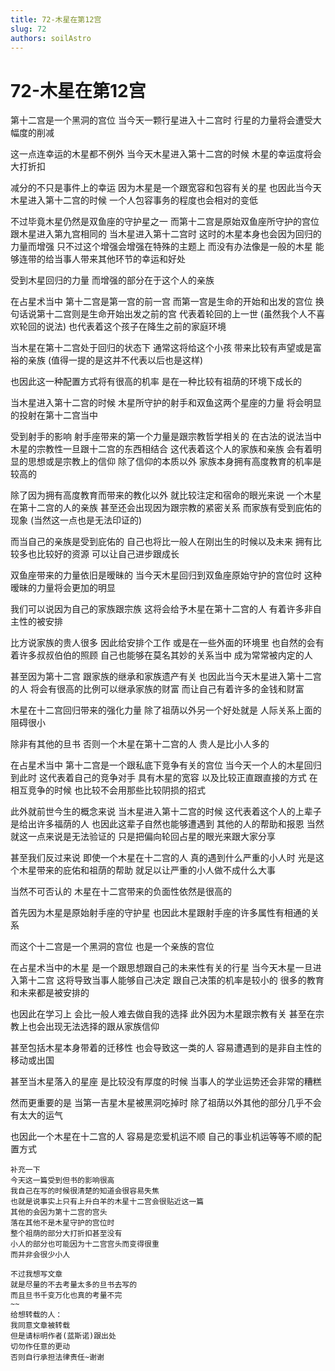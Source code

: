 ```yaml
---
title: 72-木星在第12宫
slug: 72
authors: soilAstro
---
```


# 72-木星在第12宫
第十二宫是一个黑洞的宫位
当今天一颗行星进入十二宫时
行星的力量将会遭受大幅度的削减

这一点连幸运的木星都不例外
当今天木星进入第十二宫的时候
木星的幸运度将会大打折扣

减分的不只是事件上的幸运
因为木星是一个跟宽容和包容有关的星
也因此当今天木星进入第十二宫的时候
一个人包容事务的程度也会相对的变低

不过毕竟木星仍然是双鱼座的守护星之一
而第十二宫是原始双鱼座所守护的宫位
跟木星进入第九宫相同的
当木星进入第十二宫时
这时的木星本身也会因为回归的力量而增强
只不过这个增强会增强在特殊的主题上
而没有办法像是一般的木星
能够连带的给当事人带来其他环节的幸运和好处

受到木星回归的力量
而增强的部分在于这个人的亲族

在占星术当中
第十二宫是第一宫的前一宫
而第一宫是生命的开始和出发的宫位
换句话说第十二宫则是生命开始出发之前的宫
代表着轮回的上一世
(虽然我个人不喜欢轮回的说法)
也代表着这个孩子在降生之前的家庭环境

当木星在第十二宫处于回归的状态下
通常这将给这个小孩
带来比较有声望或是富裕的亲族
(值得一提的是这并不代表以后也是这样)

也因此这一种配置方式将有很高的机率
是在一种比较有祖荫的环境下成长的

当木星进入第十二宫的时候
木星所守护的射手和双鱼这两个星座的力量
将会明显的投射在第十二宫当中

受到射手的影响
射手座带来的第一个力量是跟宗教哲学相关的
在古法的说法当中
木星的宗教性一旦跟十二宫的东西相结合
这代表着这个人的家族和亲族
会有着明显的思想或是宗教上的信仰
除了信仰的本质以外
家族本身拥有高度教育的机率是较高的

除了因为拥有高度教育而带来的教化以外
就比较注定和宿命的眼光来说
一个木星在第十二宫的人的亲族
甚至还会出现因为跟宗教的紧密关系
而家族有受到庇佑的现象
(当然这一点也是无法印证的)

而当自己的亲族是受到庇佑的
自己也将比一般人在刚出生的时候以及未来
拥有比较多也比较好的资源
可以让自己进步跟成长

双鱼座带来的力量依旧是暧昧的
当今天木星回归到双鱼座原始守护的宫位时
这种暧昧的力量将会更加的明显

我们可以说因为自己的家族跟宗族
这将会给予木星在第十二宫的人
有着许多非自主性的被安排

比方说家族的贵人很多
因此给安排个工作
或是在一些外面的环境里
也自然的会有着许多叔叔伯伯的照顾
自己也能够在莫名其妙的关系当中
成为常常被内定的人

甚至因为第十二宫
跟家族的继承和家族遗产有关
也因此当今天木星进入第十二宫的人
将会有很高的比例可以继承家族的财富
而让自己有着许多的金钱和财富

木星在十二宫回归带来的强化力量
除了祖荫以外另一个好处就是
人际关系上面的阻碍很小

除非有其他的旦书
否则一个木星在第十二宫的人
贵人是比小人多的

在占星术当中
第十二宫是一个跟私底下竞争有关的宫位
当今天一个人的木星回归到此时
这代表着自己的竞争对手
具有木星的宽容
以及比较正直跟直接的方式
在相互竞争的时候
也比较不会用那些比较阴损的招式

此外就前世今生的概念来说
当木星进入第十二宫的时候
这代表着这个人的上辈子是给出许多福荫的人
也因此这辈子自然也能够遭遇到
其他的人的帮助和报恩
当然就这一点来说是无法验证的
只是把偏向轮回占星的眼光来跟大家分享

甚至我们反过来说
即使一个木星在十二宫的人
真的遇到什么严重的小人时
光是这个木星带来的庇佑和祖荫的帮助
就足以让严重的小人做不成什么大事

当然不可否认的
木星在十二宫带来的负面性依然是很高的

首先因为木星是原始射手座的守护星
也因此木星跟射手座的许多属性有相通的关系

而这个十二宫是一个黑洞的宫位
也是一个亲族的宫位

在占星术当中的木星
是一个跟思想跟自己的未来性有关的行星
当今天木星一旦进入第十二宫
这将导致当事人能够自己决定
跟自己决策的机率是较小的
很多的教育和未来都是被安排的

也因此在学习上
会比一般人难去做自我的选择
此外因为木星跟宗教有关
甚至在宗教上也会出现无法选择的跟从家族信仰

甚至包括木星本身带着的迁移性
也会导致这一类的人
容易遭遇到的是非自主性的移动或出国

甚至当木星落入的星座
是比较没有厚度的时候
当事人的学业运势还会非常的糟糕

然而更重要的是
当第一吉星木星被黑洞吃掉时
除了祖荫以外其他的部分几乎不会有太大的运气

也因此一个木星在十二宫的人
容易是恋爱机运不顺
自己的事业机运等等不顺的配置方式
~~~~
补充一下
今天这一篇受到但书的影响很高
我自己在写的时候很清楚的知道会很容易失焦
也就是说事实上只有上升白羊的木星十二宫会很贴近这一篇
其他的会因为第十二宫的宫头
落在其他不是木星守护的宫位时
整个祖荫的部分大打折扣甚至没有
小人的部分也可能因为十二宫宫头而变得很重
而并非会很少小人

不过我想写文章
就是尽量的不去考量太多的旦书去写的
而且旦书千变万化也真的考量不完
~~
给想转载的人：
我同意文章被转载
但是请标明作者(蓝斯诺)跟出处
切勿作任意的更动
否则自行承担法律责任~谢谢

 
  
